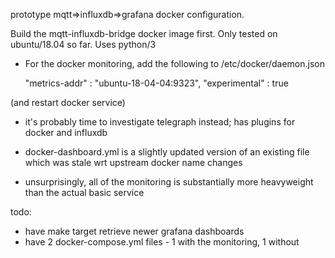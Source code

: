 prototype mqtt=>influxdb=>grafana docker configuration.

Build the mqtt-influxdb-bridge docker image first.  Only tested on ubuntu/18.04 so far.  Uses python/3

* For the docker monitoring, add the following to /etc/docker/daemon.json

  "metrics-addr" : "ubuntu-18-04-04:9323",
  "experimental" : true

(and restart docker service)

* it's probably time to investigate telegraph instead; has plugins for docker and influxdb 

* docker-dashboard.yml is a slightly updated version of an existing file which was stale wrt upstream docker name changes

* unsurprisingly, all of the monitoring is substantially more heavyweight than the actual basic service

todo:
* have make target retrieve newer grafana dashboards
* have 2 docker-compose.yml files - 1 with the monitoring, 1 without
